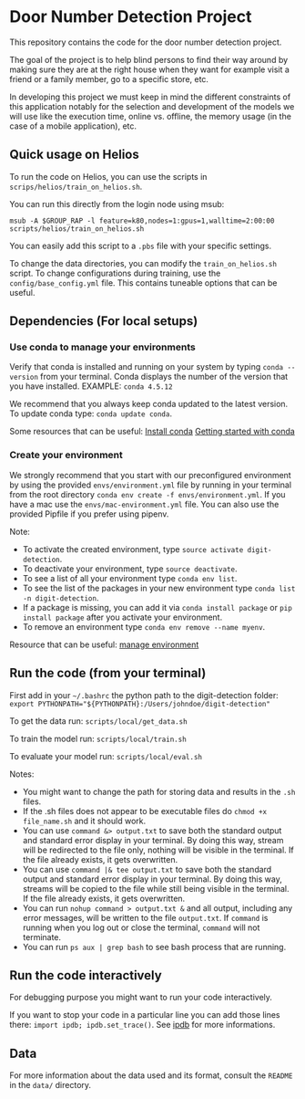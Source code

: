 # Door Number Detection Project

This repository contains the code for the door number detection project.

The goal of the project is to help blind persons to find their way around by
making sure they are at the right house when they want for example visit a
friend or a family member, go to a specific store, etc.

In developing this project we must keep in mind the different constraints of
this application notably for the selection and development of the models we
will use like the execution time, online vs. offline, the memory usage (in the
case of a mobile application), etc.

## Quick usage on Helios

To run the code on Helios, you can use the scripts in
`scrips/helios/train_on_helios.sh`.

You can run this directly from the login node using msub:

`msub -A $GROUP_RAP -l feature=k80,nodes=1:gpus=1,walltime=2:00:00 scripts/helios/train_on_helios.sh`

You can easily add this script to a `.pbs` file with your specific settings.

To change the data directories, you can modify the `train_on_helios.sh`
script. To change configurations during training, use the
`config/base_config.yml` file. This contains tuneable options that can be
useful.

## Dependencies (For local setups)


### Use conda to manage your environments

Verify that conda is installed and running on your system by typing
`conda --version` from your terminal. Conda displays the number of the
version that you have installed. EXAMPLE: `conda 4.5.12`

We recommend that you always keep conda updated to the latest version.
To update conda type: `conda update conda`.

Some resources that can be useful:
[Install conda](https://conda.io/projects/conda/en/latest/user-guide/install/index.html)
[Getting started with conda](https://conda.io/projects/conda/en/latest/user-guide/getting-started.html)

### Create your environment

We strongly recommend that you start with our preconfigured
environment by using the provided `envs/environment.yml` file by running in your
terminal from the root directory `conda env create -f envs/environment.yml`.
If you have a mac use the `envs/mac-environment.yml` file.
You can also use the provided Pipfile if you prefer using pipenv.

Note:
- To activate the created environment, type
`source activate digit-detection`.
- To deactivate your environment, type `source deactivate`.
- To see a list of all your environment type `conda env list`.
- To see the list of the packages in your new environment type
`conda list -n digit-detection`.
- If a package is missing, you can add it via `conda install package`
or `pip install package` after you activate your environment.
- To remove an environment type `conda env remove --name myenv`.

Resource that can be useful:
[manage environment](https://conda.io/projects/conda/en/latest/user-guide/tasks/manage-environments.html)

## Run the code (from your terminal)
First add in your `~/.bashrc` the python path to the digit-detection folder:
`export PYTHONPATH="${PYTHONPATH}:/Users/johndoe/digit-detection"`

To get the data run: `scripts/local/get_data.sh`

To train the model run: `scripts/local/train.sh`

To evaluate your model run: `scripts/local/eval.sh`

Notes:
- You might want to change the path for storing data and results in
the `.sh` files.
- If the .sh files does not appear to be executable files do
`chmod +x file_name.sh` and it should work.
- You can use `command &> output.txt` to save both the standard output
and standard error display in your terminal. By doing this way,
stream will be redirected to the file only, nothing will be visible in
the terminal. If the file already exists, it gets overwritten.
- You can use `command |& tee output.txt` to save both the standard output
and standard error display in your terminal. By doing this way,
streams will be copied to the file while still being visible in the
terminal. If the file already exists, it gets overwritten.
- You can run `nohup command > output.txt &` and all output, including
any error messages, will be written to the file `output.txt`. If
`command` is running when you log out or close the terminal,
`command` will not terminate.
- You can run `ps aux | grep bash` to see bash process that are running.

## Run the code interactively
For debugging purpose you might want to run your code interactively.

If you want to stop your code in a particular line you can add those
lines there: `import ipdb; ipdb.set_trace()`.
See [ipdb](https://pypi.org/project/ipdb/) for more informations.

## Data
For more information about the data used and its format, consult the `README`
in the `data/` directory.
